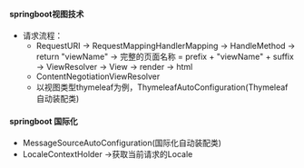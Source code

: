 #### springboot视图技术
* 请求流程：
    * RequestURI -> RequestMappingHandlerMapping -> HandleMethod ->
     return "viewName" -> 完整的页面名称 = prefix + "viewName" + suffix ->
     ViewResolver -> View -> render -> html
    * ContentNegotiationViewResolver
    * 以视图类型thymeleaf为例，ThymeleafAutoConfiguration(Thymeleaf自动装配类)
#### springboot 国际化
* MessageSourceAutoConfiguration(国际化自动装配类)
* LocaleContextHolder ->获取当前请求的Locale